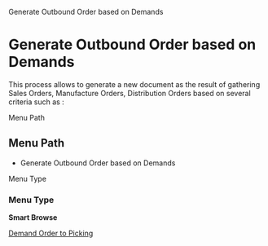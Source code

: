 
Generate Outbound Order based on Demands
# Generate Outbound Order based on Demands


This process allows to generate a new document as the result of gathering Sales Orders, Manufacture Orders, Distribution Orders based on several criteria such as :

Menu Path
## Menu Path



- Generate Outbound Order based on Demands

Menu Type
### Menu Type

**Smart Browse**


[Demand Order to Picking](../../functional-guide/smart-browse/smart-browse-demand-order-to-picking.md)